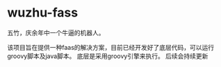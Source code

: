 # wuzhu-fass
五竹，庆余年中一个牛逼的机器人。

该项目旨在提供一种faas的解决方案，目前已经开发好了底层代码，可以运行groovy脚本及java脚本。
底层是采用groovy引擎来执行。
后续会持续更新
